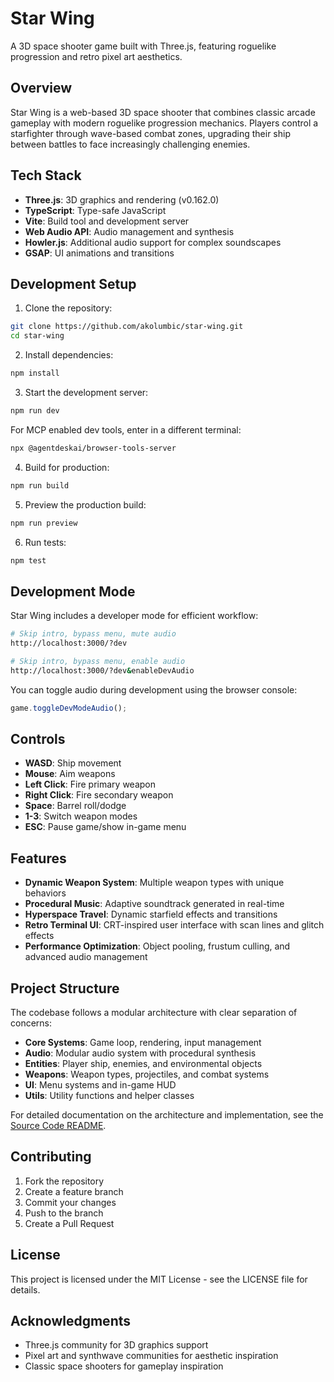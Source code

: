 # Star Wing

A 3D space shooter game built with Three.js, featuring roguelike progression and retro pixel art aesthetics.

## Overview

Star Wing is a web-based 3D space shooter that combines classic arcade gameplay with modern roguelike progression mechanics. Players control a starfighter through wave-based combat zones, upgrading their ship between battles to face increasingly challenging enemies.

## Tech Stack

- **Three.js**: 3D graphics and rendering (v0.162.0)
- **TypeScript**: Type-safe JavaScript
- **Vite**: Build tool and development server
- **Web Audio API**: Audio management and synthesis
- **Howler.js**: Additional audio support for complex soundscapes
- **GSAP**: UI animations and transitions

## Development Setup

1. Clone the repository:

```bash
git clone https://github.com/akolumbic/star-wing.git
cd star-wing
```

2. Install dependencies:

```bash
npm install
```

3. Start the development server:

```bash
npm run dev
```

For MCP enabled dev tools, enter in a different terminal:

```bash
npx @agentdeskai/browser-tools-server
```

4. Build for production:

```bash
npm run build
```

5. Preview the production build:

```bash
npm run preview
```

6. Run tests:

```bash
npm test
```

## Development Mode

Star Wing includes a developer mode for efficient workflow:

```bash
# Skip intro, bypass menu, mute audio
http://localhost:3000/?dev

# Skip intro, bypass menu, enable audio
http://localhost:3000/?dev&enableDevAudio
```

You can toggle audio during development using the browser console:

```javascript
game.toggleDevModeAudio();
```

## Controls

- **WASD**: Ship movement
- **Mouse**: Aim weapons
- **Left Click**: Fire primary weapon
- **Right Click**: Fire secondary weapon
- **Space**: Barrel roll/dodge
- **1-3**: Switch weapon modes
- **ESC**: Pause game/show in-game menu

## Features

- **Dynamic Weapon System**: Multiple weapon types with unique behaviors
- **Procedural Music**: Adaptive soundtrack generated in real-time
- **Hyperspace Travel**: Dynamic starfield effects and transitions
- **Retro Terminal UI**: CRT-inspired user interface with scan lines and glitch effects
- **Performance Optimization**: Object pooling, frustum culling, and advanced audio management

## Project Structure

The codebase follows a modular architecture with clear separation of concerns:

- **Core Systems**: Game loop, rendering, input management
- **Audio**: Modular audio system with procedural synthesis
- **Entities**: Player ship, enemies, and environmental objects
- **Weapons**: Weapon types, projectiles, and combat systems
- **UI**: Menu systems and in-game HUD
- **Utils**: Utility functions and helper classes

For detailed documentation on the architecture and implementation, see the [Source Code README](./src/README.md).

## Contributing

1. Fork the repository
2. Create a feature branch
3. Commit your changes
4. Push to the branch
5. Create a Pull Request

## License

This project is licensed under the MIT License - see the LICENSE file for details.

## Acknowledgments

- Three.js community for 3D graphics support
- Pixel art and synthwave communities for aesthetic inspiration
- Classic space shooters for gameplay inspiration
